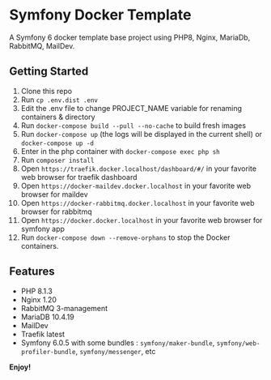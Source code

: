 # Symfony Docker Template

A Symfony 6 docker template base project using PHP8, Nginx, MariaDb, RabbitMQ, MailDev.

## Getting Started

1. Clone this repo
2. Run `cp .env.dist .env`
2. Edit the .env file to change PROJECT_NAME variable for renaming containers & directory
3. Run `docker-compose build --pull --no-cache` to build fresh images
4. Run `docker-compose up` (the logs will be displayed in the current shell) or `docker-compose up -d`
5. Enter in the php container with `docker-compose exec php sh`
6. Run `composer install`
7. Open `https://traefik.docker.localhost/dashboard/#/` in your favorite web browser for traefik dashboard
8. Open `https://docker-maildev.docker.localhost` in your favorite web browser for maildev
9. Open `https://docker-rabbitmq.docker.localhost` in your favorite web browser for rabbitmq
10. Open `https://docker.docker.localhost` in your favorite web browser for symfony app
11. Run `docker-compose down --remove-orphans` to stop the Docker containers.

## Features

* PHP 8.1.3
* Nginx 1.20
* RabbitMQ 3-management
* MariaDB 10.4.19
* MailDev
* Traefik latest
* Symfony 6.0.5 with some bundles : `symfony/maker-bundle`, `symfony/web-profiler-bundle`, `symfony/messenger`, etc

**Enjoy!**